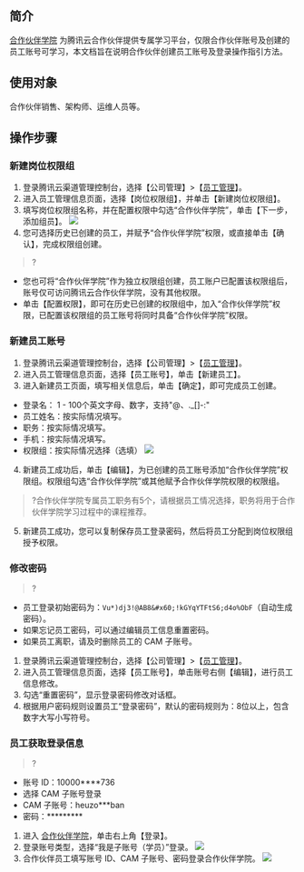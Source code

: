 ## 简介

[合作伙伴学院](https://cloud.tencent.com/edu/partner) 为腾讯云合作伙伴提供专属学习平台，仅限合作伙伴账号及创建的员工账号可学习，本文档旨在说明合作伙伴创建员工账号及登录操作指引方法。

 

## 使用对象
合作伙伴销售、架构师、运维人员等。

 

## 操作步骤
### 新建岗位权限组
1. 登录腾讯云渠道管理控制台，选择【公司管理】>【[员工管理](https://console.cloud.tencent.com/partners/employee?page=1&count=20)】。
2. 进入员工管理信息页面，选择【岗位权限组】，并单击【新建岗位权限组】。
3. 填写岗位权限组名称，并在配置权限中勾选“合作伙伴学院”，单击【下一步，添加组员】。
![](https://main.qcloudimg.com/raw/ca755ce6b029f8ac19fdba5d18b66798.png)
4. 您可选择历史已创建的员工，并赋予“合作伙伴学院”权限，或直接单击【确认】，完成权限组创建。

>?
- 您也可将“合作伙伴学院”作为独立权限组创建，员工账户已配置该权限组后，账号仅可访问腾讯云合作伙伴学院，没有其他权限。
- 单击【配置权限】，即可在历史已创建的权限组中，加入“合作伙伴学院”权限，已配置该权限组的员工账号将同时具备“合作伙伴学院”权限。

 

 

 

### 新建员工账号
1. 登录腾讯云渠道管理控制台，选择【公司管理】>【[员工管理](https://console.cloud.tencent.com/partners/employee?page=1&count=20)】。
2. 进入员工管理信息页面，选择【员工账号】，单击【新建员工】。
3. 进入新建员工页面，填写相关信息后，单击【确定】，即可完成员工创建。
 -  登录名：	1 - 100个英文字母、数字，支持"@、._[]-:"
 -  员工姓名：按实际情况填写。
 -  职务：按实际情况填写。
 -  手机：按实际情况填写。
 -  权限组：按实际情况选择（选填）
 ![](https://main.qcloudimg.com/raw/20d8daaf5f69b40f3fbf51454f0cb90b.png)
4. 新建员工成功后，单击【编辑】，为已创建的员工账号添加“合作伙伴学院”权限组。权限组勾选“合作伙伴学院”或其他赋予合作伙伴学院权限的权限组。
>?合作伙伴学院专属员工职务有5个，请根据员工情况选择，职务将用于合作伙伴学院学习过程中的课程推荐。
5. 新建员工成功，您可以复制保存员工登录密码，然后将员工分配到岗位权限组授予权限。
 



 

### 修改密码
>?
 - 员工登录初始密码为：`Vu*)dj3!@AB8&#x60;!kGYqYTFtS6;d4o%ObF`（自动生成密码）。
 - 如果忘记员工密码，可以通过编辑员工信息重置密码。
 - 如果员工离职，请及时删除员工的 CAM 子账号。

1. 登录腾讯云渠道管理控制台，选择【公司管理】>【[员工管理](https://console.cloud.tencent.com/partners/employee?page=1&count=20)】。
2. 进入员工管理信息页面，选择【员工账号】，单击账号右侧【编辑】，进行员工信息修改。
3. 勾选“重置密码”，显示登录密码修改对话框。
4. 根据用户密码规则设置员工“登录密码”，默认的密码规则为：8位以上，包含数字大写小写符号。


 


 



### 员工获取登录信息
>?
- 账号 ID：10000****736
- 选择 CAM 子账号登录
- CAM 子账号：heuzo***ban
- 密码：\*********

1. 进入 [ 合作伙伴学院](https://cloud.tencent.com/developer/partner/)，单击右上角【登录】。
2. 登录账号类型，选择“我是子账号（学员）”登录。
![](https://main.qcloudimg.com/raw/9861ca6ae02aa896cbefc813c8bbed85.png)
3. 合作伙伴员工填写账号 ID、CAM 子账号、密码登录合作伙伴学院。
![](https://main.qcloudimg.com/raw/f99ceeade7b719ce0ff6f0d9717f06a2.png)


 

  
